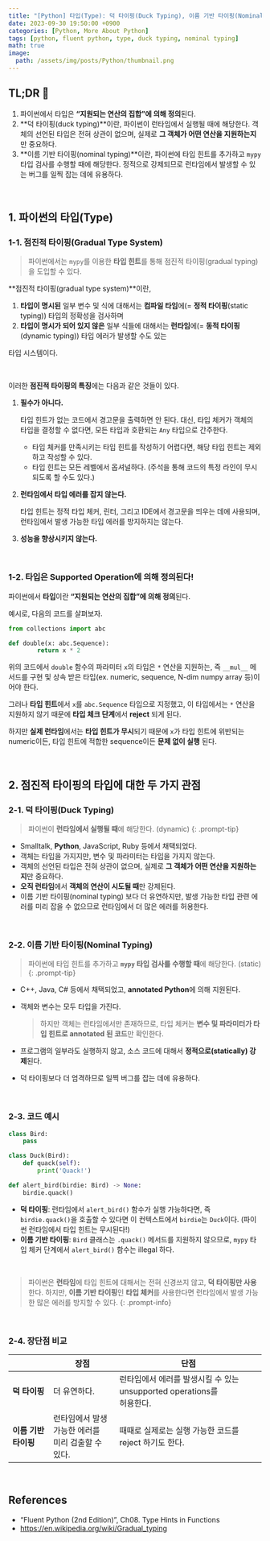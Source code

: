 ```yaml
---
title: "[Python] 타입(Type): 덕 타이핑(Duck Typing), 이름 기반 타이핑(Nominal Typing)"
date: 2023-09-30 19:50:00 +0900
categories: [Python, More About Python]
tags: [python, fluent python, type, duck typing, nominal typing]
math: true
image: 
  path: /assets/img/posts/Python/thumbnail.png
---
```


## TL;DR 📌

1. 파이썬에서 타입은 **“지원되는 연산의 집합”에 의해 정의**된다.
2. **덕 타이핑(duck typing)**이란, 파이썬이 런타임에서 실행될 때에 해당한다. 객체의 선언된 타입은 전혀 상관이 없으며, 실제로 **그 객체가 어떤 연산을 지원하는지**만 중요하다.
3. **이름 기반 타이핑(nominal typing)**이란, 파이썬에 타입 힌트를 추가하고 `mypy` 타입 검사를 수행할 때에 해당한다. 정적으로 강제되므로 런타임에서 발생할 수 있는 버그를 일찍 잡는 데에 유용하다.

<br>

## 1. 파이썬의 타입(Type)

### 1-1. 점진적 타이핑(Gradual Type System)

> 파이썬에서는 `mypy`를 이용한 **타입 힌트**를 통해 점진적 타이핑(gradual typing)을 도입할 수 있다.

**점진적 타이핑(gradual type system)**이란,

1. **타입이 명시된** 일부 변수 및 식에 대해서는 <span class="red">**컴파일 타임**</span>에(= **정적 타이핑**(static typing)) 타입의 정확성을 검사하며
2. **타입이 명시가 되어 있지 않은** 일부 식들에 대해서는 <span class="red">**런타임**</span>에(= **동적 타이핑**(dynamic typing)) 타입 에러가 발생할 수도 있는

타입 시스템이다.

<br>

이러한 **점진적 타이핑의 특징**에는 다음과 같은 것들이 있다.

1. <span class="shlp">**필수가 아니다.**</span>
    
    타입 힌트가 없는 코드에서 경고문을 출력하면 안 된다. 대신, 타입 체커가 객체의 타입을 결정할 수 없다면, 모든 타입과 호환되는 `Any` 타입으로 간주한다.
    
    - 타입 체커를 만족시키는 타입 힌트를 작성하기 어렵다면, 해당 타입 힌트는 제외하고 작성할 수 있다.
    - 타입 힌트는 모든 레벨에서 옵셔널하다. (주석을 통해 코드의 특정 라인이 무시되도록 할 수도 있다.)
2. <span class="shlp">**런타임에서 타입 에러를 잡지 않는다.**</span>
    
    타입 힌트는 정적 타입 체커, 린터, 그리고 IDE에서 경고문을 띄우는 데에 사용되며, 런타임에서 발생 가능한 타입 에러를 방지하지는 않는다.
    
3. <span class="shlp">**성능을 향상시키지 않는다.**</span>

<br>

### 1-2. 타입은 Supported Operation에 의해 정의된다!

파이썬에서 **타입**이란 <span class="blue">**“지원되는 연산의 집합”에 의해 정의**</span>된다.

예시로, 다음의 코드를 살펴보자.

```python
from collections import abc

def double(x: abc.Sequence):
		return x * 2
```

위의 코드에서 `double` 함수의 파라미터 `x`의 타입은 `*` 연산을 지원하는, 즉 `__mul__` 메서드를 구현 및 상속 받은 타입(ex. numeric, sequence, N-dim numpy array 등)이어야 한다.

그러나 **타입 힌트**에서 `x`를 `abc.Sequence` 타입으로 지정했고, 이 타입에서는 `*` 연산을 지원하지 않기 때문에 <span class="red">**타입 체크 단계**</span>에서 **reject** 되게 된다.

하지만 <span class="red">**실제 런타임**</span>에서는 **타입 힌트가 무시**되기 때문에 `x`가 타입 힌트에 위반되는 numeric이든, 타입 힌트에 적합한 sequence이든 **문제 없이 실행** 된다.

<br>

## 2. 점진적 타이핑의 타입에 대한 두 가지 관점

### 2-1. 덕 타이핑(Duck Typing)

> 파이썬이 **런타임에서 실행될 때**에 해당한다. (dynamic)
{: .prompt-tip}

- Smalltalk, <span class="blue">**Python**</span>, JavaScript, Ruby 등에서 채택되었다.
- 객체는 타입을 가지지만, 변수 및 파라미터는 타입을 가지지 않는다.
- 객체의 선언된 타입은 전혀 상관이 없으며, 실제로 **그 객체가 어떤 연산을 지원하는지**만 중요하다.
- **오직 런타임**에서 **객체의 연산이 시도될 때**만 강제된다.
- 이름 기반 타이핑(nominal typing) 보다 더 유연하지만, 발생 가능한 타입 관련 에러를 미리 잡을 수 없으므로 런타임에서 더 많은 에러를 허용한다.

<br>

### 2-2. 이름 기반 타이핑(Nominal Typing)

> 파이썬에 타입 힌트를 추가하고 **`mypy` 타입 검사를 수행할 때**에 해당한다. (static)
{: .prompt-tip}

- C++, Java, C# 등에서 채택되었고, <span class="blue">**annotated Python**</span>에 의해 지원된다.
- 객체와 변수는 모두 타입을 가진다.
    
    > 하지만 객체는 런타임에서만 존재하므로, 타입 체커는 **변수 및 파라미터가 타입 힌트로 annotated 된 코드**만 확인한다.
    > 
- 프로그램의 일부라도 실행하지 않고, 소스 코드에 대해서 **정적으로(statically) 강제**된다.
- 덕 타이핑보다 더 엄격하므로 일찍 버그를 잡는 데에 유용하다.

<br>

### 2-3. 코드 예시

```python
class Bird:
    pass

class Duck(Bird):
    def quack(self):
        print('Quack!')

def alert_bird(birdie: Bird) -> None:
    birdie.quack()
```

- <span class="shl">**덕 타이핑**</span>: 런타임에서 `alert_bird()` 함수가 실행 가능하다면, 즉 `birdie.quack()`을 호출할 수 있다면 이 컨텍스트에서 `birdie`는 `Duck`이다. (파이썬 런타임에서 타입 힌트는 무시된다!)
- <span class="shl">**이름 기반 타이핑**</span>: `Bird` 클래스는 `.quack()` 메서드를 지원하지 않으므로, `mypy` 타입 체커 단계에서 `alert_bird()` 함수는 illegal 하다.

<br>

> 파이썬은 **런타임**에 타입 힌트에 대해서는 전혀 신경쓰지 않고, **덕 타이핑만 사용**한다. 하지만, **이름 기반 타이핑**인 **타입 체커**를 사용한다면 런타임에서 발생 가능한 많은 에러를 방지할 수 있다.
{: .prompt-info}

<br>

### 2-4. 장단점 비교

|   | 장점 | 단점 |
| --- | --- | --- |
| <span class="shl">**덕 타이핑**</span> | 더 유연하다. | 런타임에서 에러를 발생시킬 수 있는 unsupported operations를<br>허용한다. |
| <span class="shl">**이름 기반 타이핑**</span> | 런타임에서 발생 가능한 에러를<br>미리 검출할 수 있다. | 때때로 실제로는 실행 가능한 코드를 reject 하기도 한다.  |

<br>

## References

- “Fluent Python (2nd Edition)”, Ch08. Type Hints in Functions
- <https://en.wikipedia.org/wiki/Gradual_typing>
